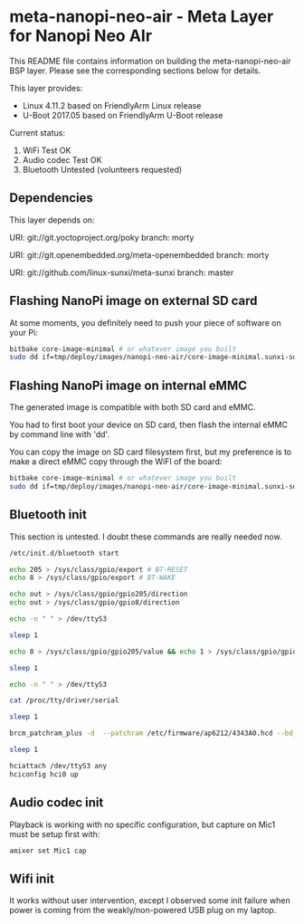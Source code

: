 # meta-nanopi-neo-air - Meta Layer for Nanopi Neo AIr

This README file contains information on building the meta-nanopi-neo-air BSP layer.
Please see the corresponding sections below for details.

This layer provides:
- Linux 4.11.2 based on FriendlyArm Linux release
- U-Boot 2017.05 based on FriendlyArm U-Boot release

Current status:
1. WiFi Test OK
2. Audio codec Test OK
3. Bluetooth Untested (volunteers requested)

## Dependencies

This layer depends on:

  URI: git://git.yoctoproject.org/poky
  branch: morty
 
  URI: git://git.openembedded.org/meta-openembedded
  branch: morty

  URI: git://github.com/linux-sunxi/meta-sunxi
  branch: master


## Flashing NanoPi image on external SD card
At some moments, you definitely need to push your piece of software on your Pi:
```bash
bitbake core-image-minimal # or whatever image you built
sudo dd if=tmp/deploy/images/nanopi-neo-air/core-image-minimal.sunxi-sdimg of=/dev/sdXXX # XXX is your SD device
```

## Flashing NanoPi image on internal eMMC
The generated image is compatible with both SD card and eMMC.

You had to first boot your device on SD card, then flash the internal eMMC by command line with 'dd'.

You can copy the image on SD card filesystem first, but my preference is to make a direct eMMC copy through the WiFI of the board:
```bash
bitbake core-image-minimal # or whatever image you built
sudo dd if=tmp/deploy/images/nanopi-neo-air/core-image-minimal.sunxi-sdimg | ssh root@<nanopi-ip-address> dd of=/dev/mmcblk3 # <nanopi-ip-address> is your NanoPi IP address
```

## Bluetooth init

This section is untested. I doubt these commands are really needed now.

```bash
/etc/init.d/bluetooth start

echo 205 > /sys/class/gpio/export # BT-RESET
echo 8 > /sys/class/gpio/export # BT-WAKE

echo out > /sys/class/gpio/gpio205/direction
echo out > /sys/class/gpio/gpio8/direction

echo -n " " > /dev/ttyS3

sleep 1

echo 0 > /sys/class/gpio/gpio205/value && echo 1 > /sys/class/gpio/gpio205/value

sleep 1

echo -n " " > /dev/ttyS3

cat /proc/tty/driver/serial 

sleep 1

brcm_patchram_plus -d  --patchram /etc/firmware/ap6212/4343A0.hcd --bd_addr 11:22:33:44:55:66 --no2bytes --tosleep 1000 /dev/ttyS3

sleep 1

hciattach /dev/ttyS3 any
hciconfig hci0 up
```

## Audio codec init

Playback is working with no specific configuration, but capture on Mic1 must be setup first with:
```bash
amixer set Mic1 cap
```

## Wifi init

It works without user intervention, except I observed some init failure when power is coming from the weakly/non-powered USB plug on my laptop.

